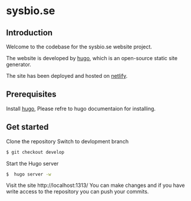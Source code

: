 # sysbio.se

## Introduction

Welcome to the codebase for the sysbio.se website project.

The website is developed by [hugo](https://gohugo.io/), which is an open-source static site generator. 

The site has been deployed and hosted on [netlify](https://www.netlify.com/).

## Prerequisites
Install [hugo](https://gohugo.io/), Please refre to hugo documentaion for installing. 

## Get started
Clone the repository 
Switch to devlopment branch 
```bash
$ git checkout develop
```
Start the Hugo server 
```bash
$  hugo server -w
```
Visit the site http://localhost:1313/
You can make changes and if you have write access to the repository you can push your commits.


